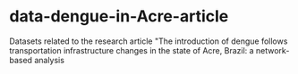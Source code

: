 # data-dengue-in-Acre-article
Datasets related to the research article "The introduction of dengue follows transportation infrastructure changes in the state of Acre, Brazil: a network-based analysis
